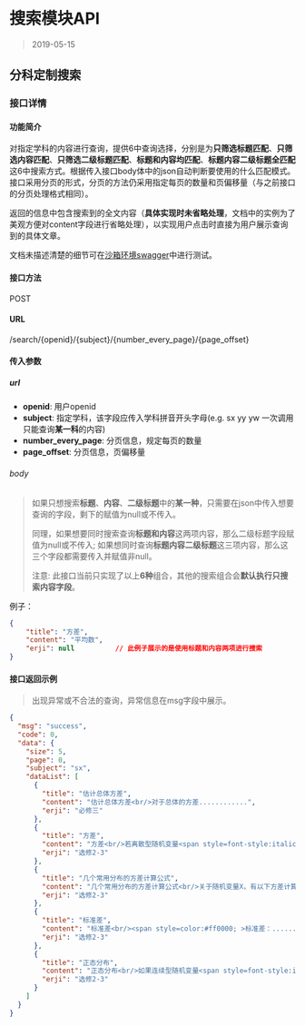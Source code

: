 # 搜索模块API

> 2019-05-15

## 分科定制搜索

### 接口详情

#### 功能简介

对指定学科的内容进行查询，提供6中查询选择，分别是为**只筛选标题匹配**、**只筛选内容匹配**、**只筛选二级标题匹配**、**标题和内容均匹配**、**标题内容二级标题全匹配**这6中搜索方式。根据传入接口body体中的json自动判断要使用的什么匹配模式。接口采用分页的形式，分页的方法仍采用指定每页的数量和页偏移量（与之前接口的分页处理格式相同）。

返回的信息中包含搜索到的全文内容（**具体实现时未省略处理**，文档中的实例为了美观方便对content字段进行省略处理），以实现用户点击时直接为用户展示查询到的具体文章。

文档未描述清楚的细节可在[沙箱环境swagger](http://129.204.216.249:4000/swagger-ui.html)中进行测试。

#### 接口方法

POST

#### URL

/search/{openid}/{subject}/{number_every_page}/{page_offset}

#### 传入参数

##### url

+ **openid**: 用户openid
+ **subject**: 指定学科，该字段应传入学科拼音开头字母(e.g. sx yy yw 一次调用只能查询**某一科**的内容)
+ **number_every_page**: 分页信息，规定每页的数量
+ **page_offset**: 分页信息，页偏移量

###### body

> 如果只想搜索**标题**、**内容**、**二级标题**中的**某一种**，只需要在json中传入想要查询的字段，剩下的赋值为null或不传入。
>
> 同理，如果想要同时搜索查询**标题和内容**这两项内容，那么二级标题字段赋值为null或不传入; 如果想同时查询**标题内容二级标题**这三项内容，那么这三个字段都需要传入并赋值非null。
> 
> 注意: 此接口当前只实现了以上**6种**组合，其他的搜索组合会**默认执行只搜索内容字段**。

例子：
```json
{
    "title": "方差",
    "content": "平均数",
    "erji": null          // 此例子展示的是使用标题和内容两项进行搜索
}
```

#### 接口返回示例

> 出现异常或不合法的查询，异常信息在msg字段中展示。

```json
{
  "msg": "success",
  "code": 0,
  "data": {
    "size": 5,
    "page": 0,
    "subject": "sx",
    "dataList": [
      {
        "title": "估计总体方差",
        "content": "估计总体方差<br/>对于总体的方差............",
        "erji": "必修三"
      },
      {
        "title": "方差",
        "content": "方差<br/>若离散型随机变量<span style=font-style:italic>X</span>的概率分布如下表所示..........",
        "erji": "选修2-3"
      },
      {
        "title": "几个常用分布的方差计算公式",
        "content": "几个常用分布的方差计算公式<br/>关于随机变量X，有以下方差计算...........",
        "erji": "选修2-3"
      },
      {
        "title": "标准差",
        "content": "标准差<br/><span style=color:#ff0000; >标准差：...........",
        "erji": "选修2-3"
      },
      {
        "title": "正态分布",
        "content": "正态分布<br/>如果连续型随机变量<span style=font-style:italic>X</span>。.........",
        "erji": "选修2-3"
      }
    ]
  }
}
```